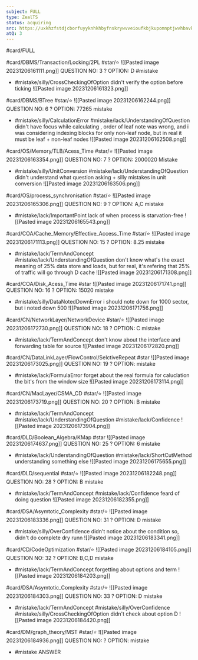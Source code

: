 ```yaml
---
subject: FULL
type: ZealTS
status: acquiring
src: https://uxkhzfstdjcborfuyyknhkhbyfnskrywvveioufkbjkupomnptjwvhbavkysuhi.vercel.app/solution.html?testId=63b6bc64e3434808bfe6884d&test_id=46
atQ: 3
---
```

#card/FULL 

#card/DBMS/Transaction/Locking/2PL
#star/⭐
![[Pasted image 20231206161111.png]]
QUESTION NO: 3
?
OPTION: D
#mistake 
- #mistake/silly/CrossCheckingOfOption didn't verify the option before ticking
![[Pasted image 20231206161323.png]] 


#card/DBMS/BTree
#star/⭐ 
![[Pasted image 20231206162244.png]]
QUESTION NO: 6
?
OPTION: 77265
mistake 
-  #mistake/silly/CalculationError #mistake/lack/UnderstandingOfQuestion didn't have focus while calculating , order of leaf note was wrong, and i was considering indexing blocks for only non-leaf node, but in real it must be leaf + non-leaf nodes
![[Pasted image 20231206162508.png]]


#card/OS/Memory/TLB/Acess_Time
#star/⭐
![[Pasted image 20231206163354.png]]
QUESTION NO: 7
?
OPTION: 2000020
Mistake
- #mistake/silly/UnitConversion #mistake/lack/UnderstandingOfQuestion  didn't understand what question asking + silly mistakes in unit conversion
![[Pasted image 20231206163506.png]]


#card/OS/process_synchronisation
#star/⭐ 
![[Pasted image 20231206165306.png]]
QUESTION NO: 9
?
OPTION: A,C
mistake 
- #mistake/lack/ImportantPoint lack of when process is starvation-free
![[Pasted image 20231206165543.png]]


#card/COA/Cache_Memory/Effective_Access_Time
#star/⭐ 
![[Pasted image 20231206171113.png]]
QUESTION NO: 15
?
OPTION: 8.25
mistake 
- #mistake/lack/TermAndConcept #mistake/lack/UnderstandingOfQuestion  don't know what's the exact meaning of 25% data store and loads, but for real, it's refering that 25% of traffic will go through D cache
![[Pasted image 20231206171308.png]] 

#card/COA/Disk_Acess_Time
#star
![[Pasted image 20231206171741.png]]
QUESTION NO: 16
?
OPTION: 15020
mistake 
- #mistake/silly/DataNotedDownError i should note down for 1000 sector, but i noted down 500
![[Pasted image 20231206171756.png]] 


#card/CN/NetworkLayer/NetworkDevice
#star/⭐ 
![[Pasted image 20231206172730.png]]
QUESTION NO: 18
?
OPTION: C
mistake 
- #mistake/lack/TermAndConcept don't know about the interface and forwarding table for source 
![[Pasted image 20231206172820.png]] 


#card/CN/DataLinkLayer/FlowControl/SelctiveRepeat
#star
![[Pasted image 20231206173025.png]]
QUESTION NO: 19
?
OPTION: 
mistake 
- #mistake/lack/FormulaError forget about the real formula for caluclation the bit's from the window size
![[Pasted image 20231206173114.png]] 

#card/CN/MacLayer/CSMA_CD
#star/⭐ 
![[Pasted image 20231206173719.png]]
QUESTION NO: 20
?
OPTION: B
mistake 
- #mistake/lack/TermAndConcept #mistake/lack/UnderstandingOfQuestion #mistake/lack/Confidence 
![[Pasted image 20231206173904.png]] 

#card/DLD/Boolean_Algebra/KMap
#star
![[Pasted image 20231206174637.png]]
QUESTION NO: 25
?
OPTION: 6
mistake 
- #mistake/lack/UnderstandingOfQuestion #mistake/lack/ShortCutMethod understanding something else
![[Pasted image 20231206175655.png]] 


#card/DLD/sequential 
#star/⭐ 
![[Pasted image 20231206182248.png]]
QUESTION NO: 28
?
OPTION: B
mistake 
- #mistake/lack/TermAndConcept #mistake/lack/Confidence feard of doing question
![[Pasted image 20231206182355.png]] 

#card/DSA/Asymtotic_Complexity 
#star/⭐ 
![[Pasted image 20231206183336.png]]
QUESTION NO: 31
?
OPTION: D
mistake 
- #mistake/silly/OverConfidence didn't notice about the condition so, didn't do complete dry runn
![[Pasted image 20231206183341.png]] 

#card/CD/CodeOptimization
#star/⭐ 
![[Pasted image 20231206184105.png]]
QUESTION NO: 32
?
OPTION: B,C,D
mistake 
- #mistake/lack/TermAndConcept forgetting about options and term
![[Pasted image 20231206184203.png]]

#card/DSA/Asymtotic_Complexity 
#star/⭐ 
![[Pasted image 20231206184303.png]]
QUESTION NO: 33
?
OPTION: D
mistake 
- #mistake/lack/TermAndConcept #mistake/silly/OverConfidence #mistake/silly/CrossCheckingOfOption  didn't check about option D
![[Pasted image 20231206184420.png]] 

#card/DM/graph_theory/MST
#star/⭐ 
![[Pasted image 20231206184936.png]]
QUESTION NO: 
?
OPTION: 
mistake 
- #mistake
ANSWER 

